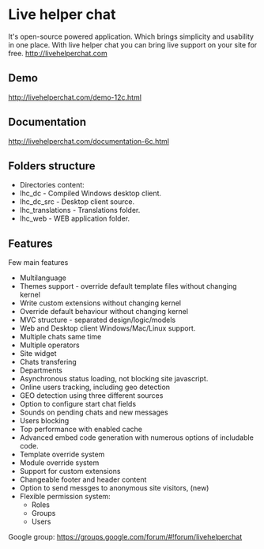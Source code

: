 Live helper chat
==============

It's open-source powered application. Which brings simplicity and usability in one place. With live helper chat you can bring live support on your site for free. http://livehelperchat.com

## Demo
http://livehelperchat.com/demo-12c.html

## Documentation
http://livehelperchat.com/documentation-6c.html

## Folders structure

 * Directories content:
  * lhc_dc - Compiled Windows desktop client.
  * lhc_dc_src - Desktop client source.
  * lhc_translations - Translations folder.
  * lhc_web - WEB application folder.

## Features

Few main features

 * Multilanguage
 * Themes support - override default template files without changing kernel
 * Write custom extensions without changing kernel
 * Override default behaviour without changing kernel
 * MVC structure - separated design/logic/models
 * Web and Desktop client Windows/Mac/Linux support.
 * Multiple chats same time
 * Multiple operators
 * Site widget
 * Chats transfering
 * Departments
 * Asynchronous status loading, not blocking site javascript.
 * Online users tracking, including geo detection
 * GEO detection using three different sources
 * Option to configure start chat fields
 * Sounds on pending chats and new messages
 * Users blocking
 * Top performance with enabled cache
 * Advanced embed code generation with numerous options of includable code.
 * Template override system
 * Module override system
 * Support for custom extensions
 * Changeable footer and header content
 * Option to send messges to anonymous site visitors, (new)
 * Flexible permission system:
   * Roles
   * Groups
   * Users

Google group:
https://groups.google.com/forum/#!forum/livehelperchat
